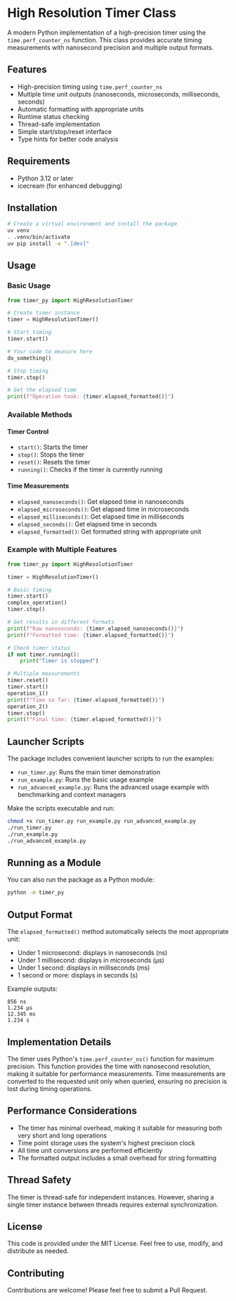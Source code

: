 # High Resolution Timer Class

A modern Python implementation of a high-precision timer using the `time.perf_counter_ns` function. This class provides accurate timing measurements with nanosecond precision and multiple output formats.

## Features

- High-precision timing using `time.perf_counter_ns`
- Multiple time unit outputs (nanoseconds, microseconds, milliseconds, seconds)
- Automatic formatting with appropriate units
- Runtime status checking
- Thread-safe implementation
- Simple start/stop/reset interface
- Type hints for better code analysis

## Requirements

- Python 3.12 or later
- icecream (for enhanced debugging)

## Installation

```bash
# Create a virtual environment and install the package
uv venv
. .venv/bin/activate
uv pip install -e ".[dev]"
```

## Usage

### Basic Usage

```python
from timer_py import HighResolutionTimer

# Create timer instance
timer = HighResolutionTimer()

# Start timing
timer.start()

# Your code to measure here
do_something()

# Stop timing
timer.stop()

# Get the elapsed time
print(f"Operation took: {timer.elapsed_formatted()}")
```

### Available Methods

#### Timer Control
- `start()`: Starts the timer
- `stop()`: Stops the timer
- `reset()`: Resets the timer
- `running()`: Checks if the timer is currently running

#### Time Measurements
- `elapsed_nanoseconds()`: Get elapsed time in nanoseconds
- `elapsed_microseconds()`: Get elapsed time in microseconds
- `elapsed_milliseconds()`: Get elapsed time in milliseconds
- `elapsed_seconds()`: Get elapsed time in seconds
- `elapsed_formatted()`: Get formatted string with appropriate unit

### Example with Multiple Features

```python
from timer_py import HighResolutionTimer

timer = HighResolutionTimer()

# Basic timing
timer.start()
complex_operation()
timer.stop()

# Get results in different formats
print(f"Raw nanoseconds: {timer.elapsed_nanoseconds()}")
print(f"Formatted time: {timer.elapsed_formatted()}")

# Check timer status
if not timer.running():
    print("Timer is stopped")

# Multiple measurements
timer.reset()
timer.start()
operation_1()
print(f"Time so far: {timer.elapsed_formatted()}")
operation_2()
timer.stop()
print(f"Final time: {timer.elapsed_formatted()}")
```

## Launcher Scripts

The package includes convenient launcher scripts to run the examples:

- `run_timer.py`: Runs the main timer demonstration
- `run_example.py`: Runs the basic usage example
- `run_advanced_example.py`: Runs the advanced usage example with benchmarking and context managers

Make the scripts executable and run:

```bash
chmod +x run_timer.py run_example.py run_advanced_example.py
./run_timer.py
./run_example.py
./run_advanced_example.py
```

## Running as a Module

You can also run the package as a Python module:

```bash
python -m timer_py
```

## Output Format

The `elapsed_formatted()` method automatically selects the most appropriate unit:
- Under 1 microsecond: displays in nanoseconds (ns)
- Under 1 millisecond: displays in microseconds (µs)
- Under 1 second: displays in milliseconds (ms)
- 1 second or more: displays in seconds (s)

Example outputs:
```
856 ns
1.234 µs
12.345 ms
1.234 s
```

## Implementation Details

The timer uses Python's `time.perf_counter_ns()` function for maximum precision. This function provides the time with nanosecond resolution, making it suitable for performance measurements. Time measurements are converted to the requested unit only when queried, ensuring no precision is lost during timing operations.

## Performance Considerations

- The timer has minimal overhead, making it suitable for measuring both very short and long operations
- Time point storage uses the system's highest precision clock
- All time unit conversions are performed efficiently
- The formatted output includes a small overhead for string formatting

## Thread Safety

The timer is thread-safe for independent instances. However, sharing a single timer instance between threads requires external synchronization.

## License

This code is provided under the MIT License. Feel free to use, modify, and distribute as needed.

## Contributing

Contributions are welcome! Please feel free to submit a Pull Request.
